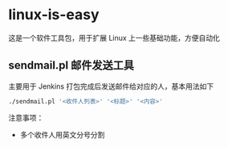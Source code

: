 # linux-is-easy
这是一个软件工具包，用于扩展 Linux 上一些基础功能，方便自动化

## sendmail.pl 邮件发送工具
主要用于 Jenkins 打包完成后发送邮件给对应的人，基本用法如下

```Bash
./sendmail.pl '<收件人列表>' '<标题>' '<内容>'
```

注意事项：
- 多个收件人用英文分号分割
